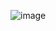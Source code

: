 ![image](https://github.com/Pilag6/baseTailwindCSS/assets/79191808/9a5995fe-19a1-4403-a76d-2306e8ba363e)
